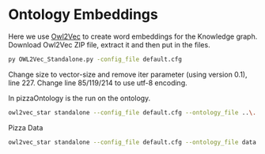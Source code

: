 # Ontology Embeddings

Here we use [Owl2Vec](https://github.com/KRR-Oxford/OWL2Vec-Star) to create word embeddings for the Knowledge graph.
Download Owl2Vec ZIP file, extract it and then put in the files.

```bash
py OWL2Vec_Standalone.py -config_file default.cfg
```

Change size to vector-size and remove iter parameter (using version 0.1), line 227. Change line 85/119/214 to use utf-8 encoding.

In pizzaOntology is the run on the ontology.

```bash
owl2vec_star standalone --config_file default.cfg --ontology_file ..\..\ontology.owl
```

Pizza Data

```bash
owl2vec_star standalone --config_file default.cfg --ontology_file data.owl
```
